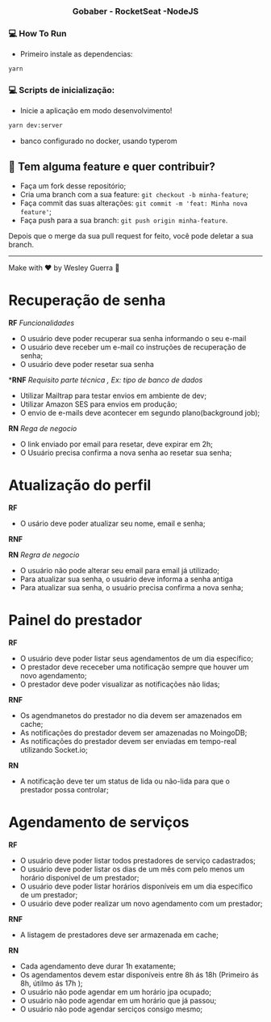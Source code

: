 
<h3 align="center">
 Gobaber - RocketSeat -NodeJS
</h3>

### :computer: How To Run

 * Primeiro instale as dependencias:
 ```bash
yarn
 ```

### :computer: Scripts de inicialização:
  * Inicie a aplicação em modo desenvolvimento!
 ```bash
 yarn dev:server
 ```
 * banco configurado no docker, usando typerom


## 🤔 Tem alguma feature e quer contribuir?

- Faça um fork desse repositório;
- Cria uma branch com a sua feature: `git checkout -b minha-feature`;
- Faça commit das suas alterações: `git commit -m 'feat: Minha nova feature'`;
- Faça push para a sua branch: `git push origin minha-feature`.

Depois que o merge da sua pull request for feito, você pode deletar a sua branch.

---

Make with ♥ by Wesley Guerra :wave:

# Recuperação de senha

**RF** *Funcionalidades*

- O usuário deve poder recuperar sua senha informando o seu e-mail
- O usuário deve receber um e-mail co instruções de recuperação de senha;
- O usuário deve poder resetar sua senha

***RNF** *Requisito parte técnica , Ex: tipo de banco de dados*

- Utilizar Mailtrap para testar envios em ambiente de dev;
- Utilizar Amazon SES para envios em produção;
- O envio de e-mails deve acontecer em segundo plano(background job);

**RN** *Rega de negocio*

- O link enviado por email para resetar, deve expirar em 2h;
- O Usuário precisa confirma a nova senha ao resetar sua senha;

# Atualização do perfil

**RF**

- O usário deve poder atualizar seu nome, email e senha;

**RNF**

**RN** *Regra de negocio*

- O usuário não pode alterar seu email para email já utilizado;
- Para atualizar sua senha, o usuário deve informa a senha antiga
- Para atualizar sua senha, o usuário precisa confirma a nova senha;

# Painel do prestador

**RF**

- O usuário deve poder listar seus agendamentos de um dia específico;
- O prestador deve receceber uma notificação sempre que houver um novo agendamento;
- O prestador deve poder visualizar as notificações não lidas;

**RNF**

- Os agendmanetos do prestador no dia devem ser amazenados em cache;
- As notificações do prestador devem ser amazenadas no MoingoDB;
- As notificações do prestador devem ser enviadas  em tempo-real utilizando Socket.io;

**RN** 

- A notificação deve ter um status de lida ou não-lida para que o prestador possa controlar;

# Agendamento de serviços

**RF**

- O usuário deve poder listar todos prestadores de serviço cadastrados;
- O usuário deve poder listar os dias de um mês com pelo menos um horário disponível de um prestador;
- O usuário deve poder listar horários disponíveis em um dia específico de um prestador;
- O usuário deve poder realizar um novo agendamento com um prestador;

**RNF**

- A listagem de prestadores deve ser armazenada em cache;

**RN** 

- Cada agendamento deve durar 1h exatamente;
- Os agendamentos devem estar disponíveis entre 8h ás 18h (Primeiro ás 8h, útilmo ás 17h );
- O usuário não pode agendar em um horário jpa ocupado;
- O usuário não pode agendar em um horário que já passou;
- O usuário não pode agendar serciços consigo mesmo;